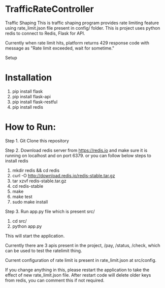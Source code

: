 # TrafficRateController
Traffic Shaping
This is traffic shaping program provides rate limiting feature using rate_limit.json file present in config/ folder. This is project uses python redis to connect to Redis, Flask for API.

Currently when rate limit hits, platform returns 429 response code with message as "Rate limit exceeded, wait for sometime."

Setup

# Installation
1. pip install flask
2. pip install flask-api
3. pip install flask-restful 
4. pip install redis


# How to Run:
Step 1. Git Clone this repository

Step 2. Download redis server from https://redis.io and make sure it is running on localhost and on port 6379. or you can follow below steps to install redis

1. mkdir redis && cd redis
2. curl -O http://download.redis.io/redis-stable.tar.gz
3. tar xzvf redis-stable.tar.gz
4. cd redis-stable
5. make
6. make test
7. sudo make install

Step 3. Run app.py file which is present src/
1. cd src/
2. python app.py


This will start the application.

Currently there are 3 apis present in the project, /pay, /status, /check, which can be used to test the ratelimit thing.

Current configuration of rate limit is present in rate_limit.json at src/config. 

If you change anything in this, please restart the application to take the effect of new rate_limit.json file. After restart code will delete older keys from redis, you can comment this if not required.




